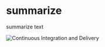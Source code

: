 # summarize

summarize text

![Continuous Integration and Delivery](https://github.com/bradstimpson/summaries/workflows/Continuous%20Integration%20and%20Delivery/badge.svg?branch=master)

